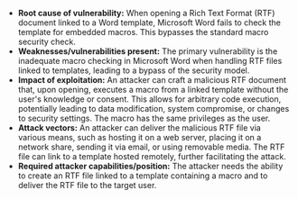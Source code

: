 - **Root cause of vulnerability:** When opening a Rich Text Format (RTF) document linked to a Word template, Microsoft Word fails to check the template for embedded macros. This bypasses the standard macro security check.
- **Weaknesses/vulnerabilities present:** The primary vulnerability is the inadequate macro checking in Microsoft Word when handling RTF files linked to templates, leading to a bypass of the security model.
- **Impact of exploitation:** An attacker can craft a malicious RTF document that, upon opening, executes a macro from a linked template without the user's knowledge or consent. This allows for arbitrary code execution, potentially leading to data modification, system compromise, or changes to security settings. The macro has the same privileges as the user.
- **Attack vectors:** An attacker can deliver the malicious RTF file via various means, such as hosting it on a web server, placing it on a network share, sending it via email, or using removable media. The RTF file can link to a template hosted remotely, further facilitating the attack.
- **Required attacker capabilities/position:** The attacker needs the ability to create an RTF file linked to a template containing a macro and to deliver the RTF file to the target user.